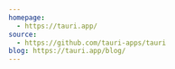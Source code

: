 ```yaml
---
homepage:
  - https://tauri.app/
source:
  - https://github.com/tauri-apps/tauri
blog: https://tauri.app/blog/
---
```

